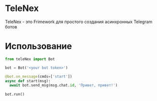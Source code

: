 # TeleNex

TeleNex - это Frimework для простого создания асинхронных Telegram ботов

# Использование

```python
from teleNex import Bot

bot = Bot('<your bot token>')

@bot.on_message(cmds=['start'])
async def start(msg):
  await bot.send_msg(msg.chat.id, 'Привет, привет!')
  
bot.run()
```
